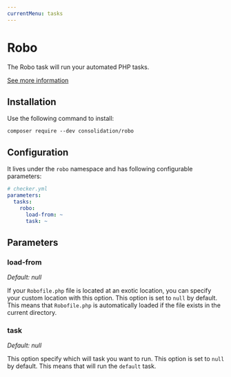 ```yaml
---
currentMenu: tasks
---
```


# Robo

The Robo task will run your automated PHP tasks.

[See more information](http://robo.li/)

## Installation

Use the following command to install:

```
composer require --dev consolidation/robo
```

## Configuration

It lives under the `robo` namespace and has following configurable parameters:

```yaml
# checker.yml
parameters:
  tasks:
    robo:
      load-from: ~
      task: ~
```

## Parameters

### load-from

*Default: null*

If your `Robofile.php` file is located at an exotic location,
you can specify your custom location with this option.
This option is set to `null` by default.
This means that `Robofile.php` is automatically loaded
if the file exists in the current directory.

### task

*Default: null*

This option specify which will task you want to run.
This option is set to `null` by default.
This means that will run the `default` task.
